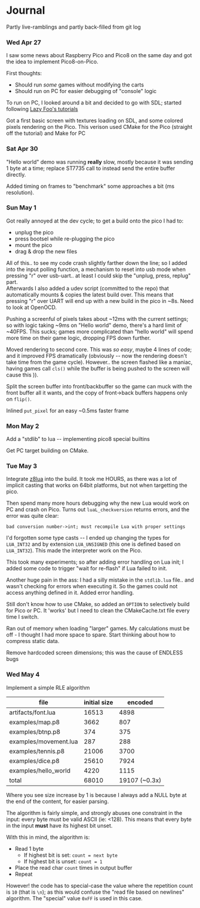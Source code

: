 # Journal

Partly live-ramblings and partly back-filled from git log

### Wed Apr 27

I saw some news about Raspberry Pico and Pico8 on the same day and got the idea to implement Pico8-on-Pico.

First thoughts:

* Should run _some_ games without modifying the carts
* Should run on PC for easier debugging of "console" logic

To run on PC, I looked around a bit and decided to go with SDL; started following [Lazy Foo's tutorials](https://lazyfoo.net/tutorials/SDL/index.php)

Got a first basic screen with textures loading on SDL, and some colored pixels rendering on the Pico. This verison used CMake for the Pico (straight off the tutorial) and Make for PC

### Sat Apr 30

"Hello world" demo was running **really** slow, mostly because it was sending 1 byte at a time; replace ST7735 call to instead send the entire buffer directly.

Added timing on frames to "benchmark" some approaches a bit (ms resolution).

### Sun May 1

Got really annoyed at the dev cycle; to get a build onto the pico I had to:
* unplug the pico
* press bootsel while re-plugging the pico
* mount the pico
* drag & drop the new files

All of this.. to see my code crash slightly farther down the line; so I added into the input polling function, a mechanism to reset into usb mode when pressing "r" over usb-uart.. at least I could skip the "unplug, press, replug" part.  
Afterwards I also added a udev script (committed to the repo) that automatically mounts & copies the latest build over. This means that pressing "r" over UART will end up with a new build in the pico in ~8s. Need to look at OpenOCD.

Pushing a screenful of pixels takes about ~12ms with the current settings; so with logic taking ~9ms on "Hello world" demo, there's a hard limit of ~40FPS.
This sucks; games more complicated than "hello world" will spend more time on their game logic, dropping FPS down further.

Moved rendering to second core. This was _so easy_, maybe 4 lines of code; and it improved FPS dramatically (obviously -- now the rendering doesn't take time from the game cycle).
However.. the screen flashed like a maniac, having games call `cls()` while the buffer is being pushed to the screen will cause this )).

Split the screen buffer into front/backbuffer so the game can muck with the front buffer all it wants, and the copy of front->back buffers happens only on `flip()`.

Inlined `put_pixel` for an easy ~0.5ms faster frame

### Mon May 2

Add a "stdlib" to lua -- implementing pico8 special builtins

Get PC target building on CMake.

### Tue May 3


Integrate [z8lua](https://github.com/samhocevar/z8lua) into the build. It took me HOURS, as there was a lot of implicit casting that works on 64bit platforms, but not when targetting the pico.

Then spend many more hours debugging why the new Lua would work on PC and crash on Pico. Turns out `luaL_checkversion` returns errors, and the error was quite clear:

```
bad conversion number->int; must recompile Lua with proper settings
```

I'd forgotten some type casts -- I ended up changing the types for `LUA_INT32` and by extension `LUA_UNSIGNED` (this one is defined based on `LUA_INT32`). This made the interpreter work on the Pico.

This took many experiments; so after adding error handling on Lua init; I added some code to trigger "wait for re-flash" if Lua failed to init.

Another huge pain in the ass: I had a silly mistake in the `stdlib.lua` file.. and wasn't checking for errors when executing it. So the games could not access anything defined in it. Added error handling.

Still don't know how to use CMake, so added an `OPTION` to selectively build for Pico or PC. It 'works' but I need to clean the CMakeCache.txt file every time I switch.

Ran out of memory when loading "larger" games. My calculations must be off - I thought I had more space to spare. Start thinking about how to compress static data.

Remove hardcoded screen dimensions; this was the cause of ENDLESS bugs

### Wed May 4

Implement a simple RLE algorithm

|file			| initial size	| encoded	|
|-----------------------|---------------|---------------|
|artifacts/font.lua	| 16513		|4898		|
|examples/map.p8	| 3662		|807		|
|examples/btnp.p8	| 374		|375		|
|examples/movement.lua	| 287		|288		|
|examples/tennis.p8	| 21006		|3700		|
|examples/dice.p8	| 25610		|7924		|
|examples/hello\_world	| 4220		|1115		|
|total			| 68010 	|19107 (~0.3x)	|

Where you see size increase by 1 is because I always add a NULL byte at the end of the content, for easier parsing.

The algorithm is fairly simple, and strongly abuses one constraint in the input: every byte must be valid ASCII (ie: <128). This means that every byte in the input **must** have its highest bit unset.

With this in mind, the algorithm is:

* Read 1 byte
    * If highest bit is set: `count = next byte`
    * If highest bit is unset: `count = 1`
* Place the read char `count` times in output buffer
* Repeat

However! the code has to special-case the value where the repetition count is `10` (that is `\n`); as this would confuse the "read file based on newlines" algorithm. The "special" value `0xFF` is used in this case.

